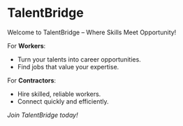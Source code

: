# TalentBridge

Welcome to TalentBridge – Where Skills Meet Opportunity!

For **Workers**:

- Turn your talents into career opportunities.
- Find jobs that value your expertise.

For **Contractors**:

- Hire skilled, reliable workers.
- Connect quickly and efficiently.

_Join TalentBridge today!_
